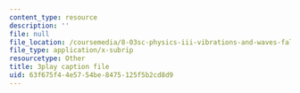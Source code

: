 ```yaml
---
content_type: resource
description: ''
file: null
file_location: /coursemedia/8-03sc-physics-iii-vibrations-and-waves-fall-2016/63f675f44e5754be8475125f5b2cd8d9_TjxR7lAwWhI.vtt
file_type: application/x-subrip
resourcetype: Other
title: 3play caption file
uid: 63f675f4-4e57-54be-8475-125f5b2cd8d9
---
```

